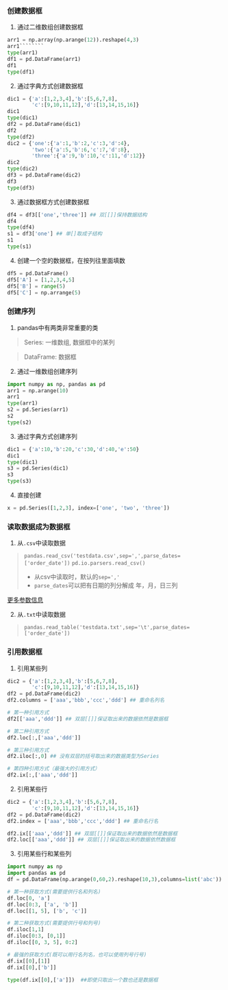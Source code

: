 ### 创建数据框
1. 通过二维数组创建数据框
```python
arr1 = np.array(np.arange(12)).reshape(4,3)
arr1````````
type(arr1)
df1 = pd.DataFrame(arr1)
df1
type(df1)
```
2. 通过字典方式创建数据框
```python
dic1 = {'a':[1,2,3,4],'b':[5,6,7,8],
        'c':[9,10,11,12],'d':[13,14,15,16]}
dic1
type(dic1)
df2 = pd.DataFrame(dic1)
df2
type(df2)
dic2 = {'one':{'a':1,'b':2,'c':3,'d':4},
        'two':{'a':5,'b':6,'c':7,'d':8},
        'three':{'a':9,'b':10,'c':11,'d':12}}
dic2
type(dic2)
df3 = pd.DataFrame(dic2)
df3
type(df3)
```
3. 通过数据框方式创建数据框
```python
df4 = df3[['one','three']] ## 双[[]]保持数据结构
df4
type(df4)
s1 = df3['one'] ## 单[]取成子结构
s1
type(s1)
```

4. 创建一个空的数据框，在按列往里面填数
```python
df5 = pd.DataFrame()
df5['A'] = [1,2,3,4,5]
df5['B'] = range(5)
df5['C'] = np.arrange(5)
```

### 创建序列
1. pandas中有两类非常重要的类
> Series: 一维数组, 数据框中的某列

> DataFrame: 数据框

2. 通过一维数组创建序列
```python
import numpy as np, pandas as pd
arr1 = np.arange(10)
arr1
type(arr1)
s2 = pd.Series(arr1)
s2
type(s2)
```
3. 通过字典方式创建序列
```python
dic1 = {'a':10,'b':20,'c':30,'d':40,'e':50}
dic1
type(dic1)
s3 = pd.Series(dic1)
s3
type(s3)
```

4. 直接创建
```python
x = pd.Series([1,2,3], index=['one', 'two', 'three'])
```

### 读取数据成为数据框
1. 从`.csv`中读取数据
> `pandas.read_csv('testdata.csv',sep=',',parse_dates=['order_date'])` 
> `pd.io.parsers.read_csv()`
> - 从csv中读取时，默认的`sep=','`
> - `parse_dates`可以把有日期的列分解成 年，月，日三列

[更多参数信息](https://pandas.pydata.org/pandas-docs/stable/generated/pandas.read_csv.html)



2. 从`.txt`中读取数据
> `pandas.read_table('testdata.txt',sep='\t',parse_dates=['order_date'])` 

### 引用数据框
1. 引用某些列
```python
dic2 = {'a':[1,2,3,4],'b':[5,6,7,8],
        'c':[9,10,11,12],'d':[13,14,15,16]}
df2 = pd.DataFrame(dic2)
df2.columns = ['aaa','bbb','ccc','ddd'] ## 重命名列名

# 第一种引用方式
df2[['aaa','ddd']] ## 双层[[]]保证取出来的数据依然是数据框

# 第二种引用方式
df2.loc[:,['aaa','ddd']]

# 第三种引用方式
df2.iloc[:,0] ## 没有双层的括号取出来的数据类型为Series

# 第四种引用方式（最强大的引用方式）
df2.ix[:,['aaa','ddd']]

```
2. 引用某些行
```python
dic2 = {'a':[1,2,3,4],'b':[5,6,7,8],
        'c':[9,10,11,12],'d':[13,14,15,16]}
df2 = pd.DataFrame(dic2)
df2.index = ['aaa','bbb','ccc','ddd'] ## 重命名行名

df2.ix[['aaa','ddd']] ## 双层[[]]保证取出来的数据依然是数据框
df2.loc[['aaa','ddd']] ## 双层[[]]保证取出来的数据依然数据框
```
3. 引用某些行和某些列
```python
import numpy as np
import pandas as pd
df = pd.DataFrame(np.arange(0,60,2).reshape(10,3),columns=list('abc'))

# 第一种获取方式(需要提供行名和列名)
df.loc[0, 'a']
df.loc[0:3, ['a', 'b']]
df.loc[[1, 5], ['b', 'c']]

# 第二种获取方式(需要提供行号和列号)
df.iloc[1,1]
df.iloc[0:3, [0,1]]
df.iloc[[0, 3, 5], 0:2]

# 最强的获取方式(既可以用行名列名，也可以使用列号行号)
df.ix[[0],[1]]
df.ix[[0],['b']]

type(df.ix[[0],['a']])  ##即使只取出一个数也还是数据框
```

